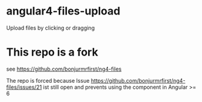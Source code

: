 # angular4-files-upload

Upload files by clicking or dragging

# This repo is a fork

see https://github.com/bonjurmrfirst/ng4-files

The repo is forced because Issue https://github.com/bonjurmrfirst/ng4-files/issues/21 ist still open and prevents using the
component in Angular >= 6
